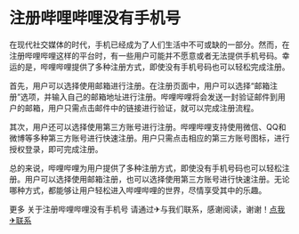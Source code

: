 # 注册哔哩哔哩没有手机号

在现代社交媒体的时代，手机已经成为了人们生活中不可或缺的一部分。然而，在注册哔哩哔哩这样的平台时，有一些用户可能并不愿意或者无法提供手机号码。幸运的是，哔哩哔哩提供了多种注册方式，即使没有手机号码也可以轻松完成注册。

首先，用户可以选择使用邮箱进行注册。在注册页面中，用户可以选择“邮箱注册”选项，并输入自己的邮箱地址进行注册。哔哩哔哩将会发送一封验证邮件到用户的邮箱，用户只需点击邮件中的链接进行验证，就可以完成注册流程。

其次，用户还可以选择使用第三方账号进行注册。哔哩哔哩支持使用微信、QQ和微博等多种第三方账号进行快速注册。用户只需点击相应的第三方账号图标，进行授权登录，即可完成注册。

总的来说，哔哩哔哩为用户提供了多种注册方式，即使没有手机号码也可以轻松注册。用户可以选择使用邮箱注册，也可以选择使用第三方账号进行快速注册。无论哪种方式，都能够让用户轻松进入哔哩哔哩的世界，尽情享受其中的乐趣。

更多 关于注册哔哩哔哩没有手机号 请通过✈与我们联系，感谢阅读，谢谢！[点我✈联系](https://ww.k02.cc)